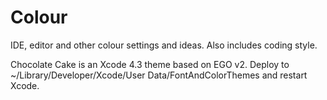 Colour
======

IDE, editor and other colour settings and ideas. Also includes coding style.

Chocolate Cake is an Xcode 4.3 theme based on EGO v2. Deploy to ~/Library/Developer/Xcode/User Data/FontAndColorThemes and restart Xcode.